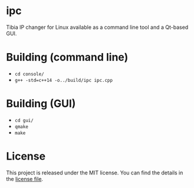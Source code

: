 ipc
====

Tibia IP changer for Linux available as a command line tool and a Qt-based GUI.

Building (command line)
========

* ``cd console/``
* ``g++ -std=c++14 -o../build/ipc ipc.cpp``

Building (GUI)
========

* ``cd gui/``
* ``qmake``
* ``make``

License
=======

This project is released under the MIT license. You can find the details in the [license file](LICENSE.md).

